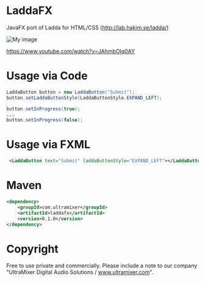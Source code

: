 # LaddaFX
JavaFX port of Ladda for HTML/CSS (http://lab.hakim.se/ladda/)

![My image](https://raw.githubusercontent.com/tobium/LaddaFX/master/LaddaFX-Demo-screenshot.png)

https://www.youtube.com/watch?v=JAhmbOIq0AY

# Usage via Code
```java
LaddaButton button = new LaddaButton("Submit");
button.setLaddaButtonStyle(LaddaButtonStyle.EXPAND_LEFT);

button.setInProgress(true);
...
button.setInProgress(false);
```

# Usage via FXML
```xml
 <LaddaButton text="Submit" laddaButtonStyle="EXPAND_LEFT"></LaddaButton>
 ```
# Maven
```xml
<dependency>
    <groupId>com.ultramixer</groupId>
    <artifactId>laddafx</artifactId>
    <version>0.1.0</version>
</dependency>
```

# Copyright
Free to use private and commercially. Please include a note to our company "UltraMixer Digital Audio Solutions / www.ultramixer.com".
